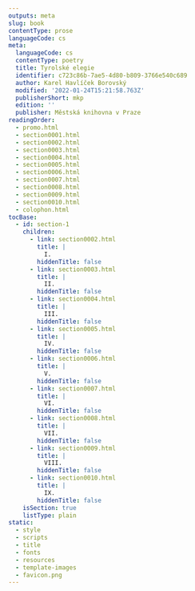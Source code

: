 ```yaml
---
outputs: meta
slug: book
contentType: prose
languageCode: cs
meta:
  languageCode: cs
  contentType: poetry
  title: Tyrolské elegie
  identifier: c723c86b-7ae5-4d80-b809-3766e540c689
  author: Karel Havlíček Borovský
  modified: '2022-01-24T15:21:58.763Z'
  publisherShort: mkp
  edition: ''
  publisher: Městská knihovna v Praze
readingOrder:
  - promo.html
  - section0001.html
  - section0002.html
  - section0003.html
  - section0004.html
  - section0005.html
  - section0006.html
  - section0007.html
  - section0008.html
  - section0009.html
  - section0010.html
  - colophon.html
tocBase:
  - id: section-1
    children:
      - link: section0002.html
        title: |
          I.
        hiddenTitle: false
      - link: section0003.html
        title: |
          II.
        hiddenTitle: false
      - link: section0004.html
        title: |
          III.
        hiddenTitle: false
      - link: section0005.html
        title: |
          IV.
        hiddenTitle: false
      - link: section0006.html
        title: |
          V.
        hiddenTitle: false
      - link: section0007.html
        title: |
          VI.
        hiddenTitle: false
      - link: section0008.html
        title: |
          VII.
        hiddenTitle: false
      - link: section0009.html
        title: |
          VIII.
        hiddenTitle: false
      - link: section0010.html
        title: |
          IX.
        hiddenTitle: false
    isSection: true
    listType: plain
static:
  - style
  - scripts
  - title
  - fonts
  - resources
  - template-images
  - favicon.png
---
```

